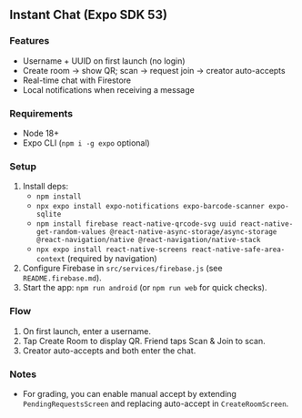 ## Instant Chat (Expo SDK 53)

### Features
- Username + UUID on first launch (no login)
- Create room → show QR; scan → request join → creator auto-accepts
- Real-time chat with Firestore
- Local notifications when receiving a message

### Requirements
- Node 18+
- Expo CLI (`npm i -g expo` optional)

### Setup
1. Install deps:
   - `npm install`
   - `npx expo install expo-notifications expo-barcode-scanner expo-sqlite`
   - `npm install firebase react-native-qrcode-svg uuid react-native-get-random-values @react-native-async-storage/async-storage @react-navigation/native @react-navigation/native-stack`
   - `npx expo install react-native-screens react-native-safe-area-context` (required by navigation)
2. Configure Firebase in `src/services/firebase.js` (see `README.firebase.md`).
3. Start the app: `npm run android` (or `npm run web` for quick checks).

### Flow
1. On first launch, enter a username.
2. Tap Create Room to display QR. Friend taps Scan & Join to scan.
3. Creator auto-accepts and both enter the chat.

### Notes
- For grading, you can enable manual accept by extending `PendingRequestsScreen` and replacing auto-accept in `CreateRoomScreen`.



